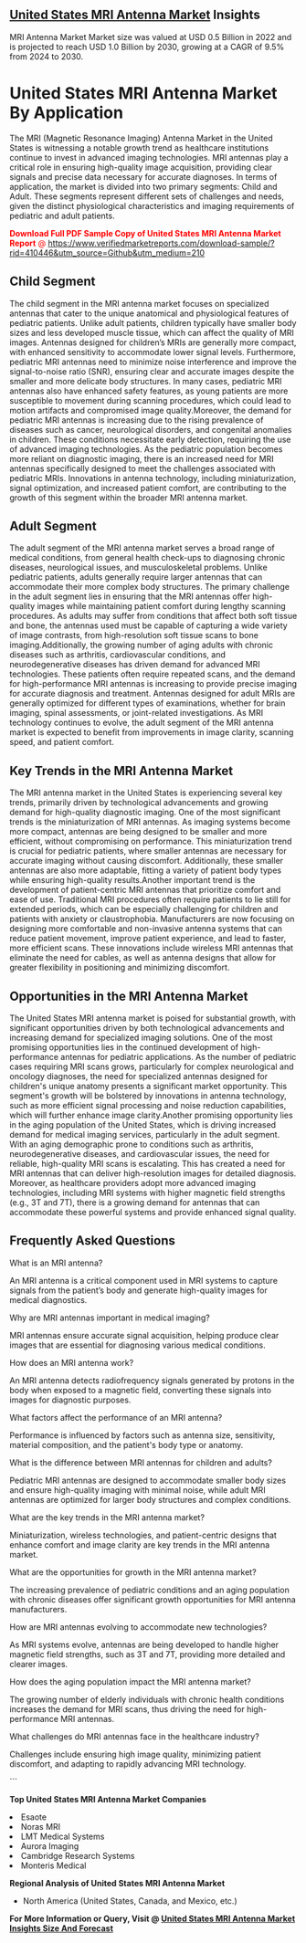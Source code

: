 <h2><a href="https://www.verifiedmarketreports.com/download-sample/?rid=410446&amp;utm_source=Github&amp;utm_medium=210" target="_blank">United States MRI Antenna Market</a> Insights</h2><p>MRI Antenna Market Market size was valued at USD 0.5 Billion in 2022 and is projected to reach USD 1.0 Billion by 2030, growing at a CAGR of 9.5% from 2024 to 2030.</p><p><h1>United States MRI Antenna Market By Application</h1>The MRI (Magnetic Resonance Imaging) Antenna Market in the United States is witnessing a notable growth trend as healthcare institutions continue to invest in advanced imaging technologies. MRI antennas play a critical role in ensuring high-quality image acquisition, providing clear signals and precise data necessary for accurate diagnoses. In terms of application, the market is divided into two primary segments: Child and Adult. These segments represent different sets of challenges and needs, given the distinct physiological characteristics and imaging requirements of pediatric and adult patients.<p><span class=""><span style="color: #ff0000;"><strong>Download Full PDF Sample Copy of United States MRI Antenna Market Report</strong> @ </span><a href="https://www.verifiedmarketreports.com/download-sample/?rid=410446&amp;utm_source=Github&amp;utm_medium=210" target="_blank">https://www.verifiedmarketreports.com/download-sample/?rid=410446&amp;utm_source=Github&amp;utm_medium=210</a></span></p><h2>Child Segment</h2>The child segment in the MRI antenna market focuses on specialized antennas that cater to the unique anatomical and physiological features of pediatric patients. Unlike adult patients, children typically have smaller body sizes and less developed muscle tissue, which can affect the quality of MRI images. Antennas designed for children’s MRIs are generally more compact, with enhanced sensitivity to accommodate lower signal levels. Furthermore, pediatric MRI antennas need to minimize noise interference and improve the signal-to-noise ratio (SNR), ensuring clear and accurate images despite the smaller and more delicate body structures. In many cases, pediatric MRI antennas also have enhanced safety features, as young patients are more susceptible to movement during scanning procedures, which could lead to motion artifacts and compromised image quality.Moreover, the demand for pediatric MRI antennas is increasing due to the rising prevalence of diseases such as cancer, neurological disorders, and congenital anomalies in children. These conditions necessitate early detection, requiring the use of advanced imaging technologies. As the pediatric population becomes more reliant on diagnostic imaging, there is an increased need for MRI antennas specifically designed to meet the challenges associated with pediatric MRIs. Innovations in antenna technology, including miniaturization, signal optimization, and increased patient comfort, are contributing to the growth of this segment within the broader MRI antenna market.<h2>Adult Segment</h2>The adult segment of the MRI antenna market serves a broad range of medical conditions, from general health check-ups to diagnosing chronic diseases, neurological issues, and musculoskeletal problems. Unlike pediatric patients, adults generally require larger antennas that can accommodate their more complex body structures. The primary challenge in the adult segment lies in ensuring that the MRI antennas offer high-quality images while maintaining patient comfort during lengthy scanning procedures. As adults may suffer from conditions that affect both soft tissue and bone, the antennas used must be capable of capturing a wide variety of image contrasts, from high-resolution soft tissue scans to bone imaging.Additionally, the growing number of aging adults with chronic diseases such as arthritis, cardiovascular conditions, and neurodegenerative diseases has driven demand for advanced MRI technologies. These patients often require repeated scans, and the demand for high-performance MRI antennas is increasing to provide precise imaging for accurate diagnosis and treatment. Antennas designed for adult MRIs are generally optimized for different types of examinations, whether for brain imaging, spinal assessments, or joint-related investigations. As MRI technology continues to evolve, the adult segment of the MRI antenna market is expected to benefit from improvements in image clarity, scanning speed, and patient comfort.<h2>Key Trends in the MRI Antenna Market</h2>The MRI antenna market in the United States is experiencing several key trends, primarily driven by technological advancements and growing demand for high-quality diagnostic imaging. One of the most significant trends is the miniaturization of MRI antennas. As imaging systems become more compact, antennas are being designed to be smaller and more efficient, without compromising on performance. This miniaturization trend is crucial for pediatric patients, where smaller antennas are necessary for accurate imaging without causing discomfort. Additionally, these smaller antennas are also more adaptable, fitting a variety of patient body types while ensuring high-quality results.Another important trend is the development of patient-centric MRI antennas that prioritize comfort and ease of use. Traditional MRI procedures often require patients to lie still for extended periods, which can be especially challenging for children and patients with anxiety or claustrophobia. Manufacturers are now focusing on designing more comfortable and non-invasive antenna systems that can reduce patient movement, improve patient experience, and lead to faster, more efficient scans. These innovations include wireless MRI antennas that eliminate the need for cables, as well as antenna designs that allow for greater flexibility in positioning and minimizing discomfort.<h2>Opportunities in the MRI Antenna Market</h2>The United States MRI antenna market is poised for substantial growth, with significant opportunities driven by both technological advancements and increasing demand for specialized imaging solutions. One of the most promising opportunities lies in the continued development of high-performance antennas for pediatric applications. As the number of pediatric cases requiring MRI scans grows, particularly for complex neurological and oncology diagnoses, the need for specialized antennas designed for children's unique anatomy presents a significant market opportunity. This segment's growth will be bolstered by innovations in antenna technology, such as more efficient signal processing and noise reduction capabilities, which will further enhance image clarity.Another promising opportunity lies in the aging population of the United States, which is driving increased demand for medical imaging services, particularly in the adult segment. With an aging demographic prone to conditions such as arthritis, neurodegenerative diseases, and cardiovascular issues, the need for reliable, high-quality MRI scans is escalating. This has created a need for MRI antennas that can deliver high-resolution images for detailed diagnosis. Moreover, as healthcare providers adopt more advanced imaging technologies, including MRI systems with higher magnetic field strengths (e.g., 3T and 7T), there is a growing demand for antennas that can accommodate these powerful systems and provide enhanced signal quality.<h2>Frequently Asked Questions</h2><p>What is an MRI antenna?</p><p>An MRI antenna is a critical component used in MRI systems to capture signals from the patient’s body and generate high-quality images for medical diagnostics.</p><p>Why are MRI antennas important in medical imaging?</p><p>MRI antennas ensure accurate signal acquisition, helping produce clear images that are essential for diagnosing various medical conditions.</p><p>How does an MRI antenna work?</p><p>An MRI antenna detects radiofrequency signals generated by protons in the body when exposed to a magnetic field, converting these signals into images for diagnostic purposes.</p><p>What factors affect the performance of an MRI antenna?</p><p>Performance is influenced by factors such as antenna size, sensitivity, material composition, and the patient's body type or anatomy.</p><p>What is the difference between MRI antennas for children and adults?</p><p>Pediatric MRI antennas are designed to accommodate smaller body sizes and ensure high-quality imaging with minimal noise, while adult MRI antennas are optimized for larger body structures and complex conditions.</p><p>What are the key trends in the MRI antenna market?</p><p>Miniaturization, wireless technologies, and patient-centric designs that enhance comfort and image clarity are key trends in the MRI antenna market.</p><p>What are the opportunities for growth in the MRI antenna market?</p><p>The increasing prevalence of pediatric conditions and an aging population with chronic diseases offer significant growth opportunities for MRI antenna manufacturers.</p><p>How are MRI antennas evolving to accommodate new technologies?</p><p>As MRI systems evolve, antennas are being developed to handle higher magnetic field strengths, such as 3T and 7T, providing more detailed and clearer images.</p><p>How does the aging population impact the MRI antenna market?</p><p>The growing number of elderly individuals with chronic health conditions increases the demand for MRI scans, thus driving the need for high-performance MRI antennas.</p><p>What challenges do MRI antennas face in the healthcare industry?</p><p>Challenges include ensuring high image quality, minimizing patient discomfort, and adapting to rapidly advancing MRI technology.</p>```</p><p><strong>Top United States MRI Antenna Market Companies</strong></p><div data-test-id=""><p><li>Esaote</li><li> Noras MRI</li><li> LMT Medical Systems</li><li> Aurora Imaging</li><li> Cambridge Research Systems</li><li> Monteris Medical</li></p><div><strong>Regional Analysis of&nbsp;United States MRI Antenna Market</strong></div><ul><li dir="ltr"><p dir="ltr">North America&nbsp;(United States, Canada, and Mexico, etc.)</p></li></ul><p><strong>For More Information or Query, Visit @&nbsp;</strong><strong><a href="https://www.verifiedmarketreports.com/product/mri-antenna-market/?utm_source=Github&amp;utm_medium=210" target="_blank">United States MRI Antenna Market Insights Size And Forecast</a></strong></p></div>

